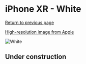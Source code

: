 # iPhone XR - White

[Return to previous page](/iphone_xr)

[High-resolution image from Apple](https://store.storeimages.cdn-apple.com/8756/as-images.apple.com/is/MU7N2?wid=4500&hei=4500&fmt=png)

<div style="width: 500px"><img src="/almost_uncompressed/MU7N2.webp" alt="White"></div>

## Under construction
